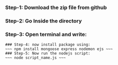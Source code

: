 ### Step-1: Download the zip file from github
### Step-2: Go Inside the directory
### Step-3: Open terminal and write:
~~~ npm init -y ~~~
### Step-4: now install package using:
~~~ npm install mongoose express nodemon ejs ~~~
### Step-5: Now run the nodejs script:
~~~ node script_name.js ~~~
